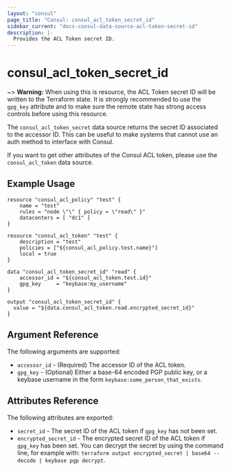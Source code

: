 ```yaml
---
layout: "consul"
page_title: "Consul: consul_acl_token_secret_id"
sidebar_current: "docs-consul-data-source-acl-token-secret-id"
description: |-
  Provides the ACL Token secret ID.
---
```


# consul_acl_token_secret_id

~> **Warning:** When using this is resource, the ACL Token secret ID will be
written to the Terraform state. It is strongly recommended to use the `gpg_key`
attribute and to make sure the remote state has strong access controls before
using this resource.

The `consul_acl_token_secret` data source returns the secret ID associated to
the accessor ID. This can be useful to make systems that cannot use an auth
method to interface with Consul.

If you want to get other attributes of the Consul ACL token, please use the
`consul_acl_token` data source.

## Example Usage

```hcl
resource "consul_acl_policy" "test" {
	name = "test"
	rules = "node \"\" { policy = \"read\" }"
	datacenters = [ "dc1" ]
}

resource "consul_acl_token" "test" {
	description = "test"
	policies = ["${consul_acl_policy.test.name}"]
	local = true
}

data "consul_acl_token_secret_id" "read" {
    accessor_id = "${consul_acl_token.test.id}"
	gpg_key     = "keybase:my_username"
}

output "consul_acl_token_secret_id" {
  value = "${data.consul_acl_token.read.encrypted_secret_id}"
}
```


## Argument Reference

The following arguments are supported:

* `accessor_id` - (Required) The accessor ID of the ACL token.
* `gpg_key` - (Optional) Either a base-64 encoded PGP public key, or a keybase
  username in the form `keybase:some_person_that_exists`.

## Attributes Reference

The following attributes are exported:

* `secret_id` - The secret ID of the ACL token if `gpg_key` has not been set.
* `encrypted_secret_id` - The encrypted secret ID of the ACL token if `gpg_key`
  has been set. You can decrypt the secret by using the command line, for example
  with: `terraform output encrypted_secret | base64 --decode | keybase pgp decrypt`.
